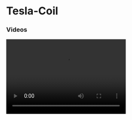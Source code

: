 # Tesla-Coil

### Videos
<video width="320" height="200" controls preload> 
<<<<<<< HEAD
    <source src="Videos/video.mp4"></source> 
</video>